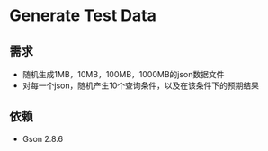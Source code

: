 # Generate Test Data

## 需求

+ 随机生成1MB，10MB，100MB，1000MB的json数据文件
+ 对每一个json，随机产生10个查询条件，以及在该条件下的预期结果

## 依赖

+ Gson 2.8.6